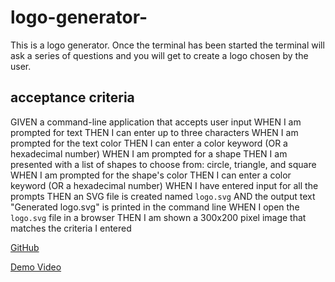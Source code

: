 # logo-generator-

This is a logo generator. Once the terminal has been started the terminal will ask a series of questions and you will get to create a logo chosen by the user.

## acceptance criteria

GIVEN a command-line application that accepts user input
WHEN I am prompted for text
THEN I can enter up to three characters
WHEN I am prompted for the text color
THEN I can enter a color keyword (OR a hexadecimal number)
WHEN I am prompted for a shape
THEN I am presented with a list of shapes to choose from: circle, triangle, and square
WHEN I am prompted for the shape's color
THEN I can enter a color keyword (OR a hexadecimal number)
WHEN I have entered input for all the prompts
THEN an SVG file is created named `logo.svg`
AND the output text "Generated logo.svg" is printed in the command line
WHEN I open the `logo.svg` file in a browser
THEN I am shown a 300x200 pixel image that matches the criteria I entered

[GitHub](https://github.com/xjessycaz12X/logo-generator-)

[Demo Video](https://drive.google.com/file/d/1qbzfJZ3p7Xnj4nZHX7gGjLvtG10PYyC1/view)
